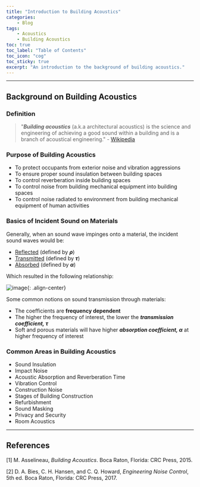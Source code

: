 ```yaml
---
title: "Introduction to Building Acoustics"
categories:
    - Blog
tags:
    - Acoustics
    - Building Acoustics
toc: true
toc_label: "Table of Contents"
toc_icon: "cog"
toc_sticky: true
excerpt: "An introduction to the background of building acoustics."
---
```


---

## Background on Building Acoustics
### Definition
  > "***Building acoustics*** (a.k.a architectural acoustics) is the science and engineering of achieving a good sound within a building and is a branch of acoustical engineering." - [Wikipedia](https://en.wikipedia.org/wiki/Architectural_acoustics)

### Purpose of Building Acoustics
  - To protect occupants from exterior noise and vibration aggressions
  - To ensure proper sound insulation between building spaces
  - To control reverberation inside building spaces
  - To control noise from building mechanical equipment into building spaces
  - To control noise radiated to environment from building mechanical equipment of human activities

### Basics of Incident Sound on Materials
Generally, when an sound wave impinges onto a material, the incident sound waves would be:
  
  - [Reflected](https://en.wikipedia.org/wiki/Reflection_(physics)) (defined by ***ρ***)
  - [Transmitted](https://en.wikipedia.org/wiki/Acoustic_transmission) (defined by ***τ***)
  - [Absorbed](https://en.wikipedia.org/wiki/Absorption_(acoustics)) (defined by ***α***)

Which resulted in the following relationship:

![image](https://user-images.githubusercontent.com/79191009/167236908-b360741f-a56c-49d5-8f63-631891cb81b3.png){: .align-center}

Some common notions on sound transmission through materials:
  - The coefficients are **frequency dependent**
  - The higher the frequency of interest, the lower the ***transmission coefficient, τ***
  - Soft and porous materials will have higher ***absorption coefficient, α*** at higher frequency of interest

### Common Areas in Building Acoustics
  - Sound Insulation
  - Impact Noise
  - Acoustic Absorption and Reverberation Time
  - Vibration Control
  - Construction Noise
  - Stages of Building Construction
  - Refurbishment
  - Sound Masking
  - Privacy and Security
  - Room Acoustics

---
## References
[1] M. Asselineau, *Building Acoustics*. Boca Raton, Florida: CRC Press, 2015.

[2] D. A. Bies, C. H. Hansen, and C. Q. Howard, *Engineering Noise Control*, 5th ed. Boca Raton, Florida: CRC Press, 2017.
